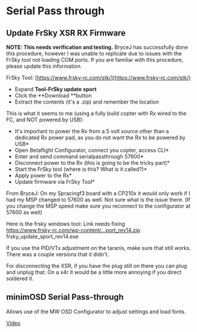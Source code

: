 # Serial Pass through

## Update FrSky XSR RX Firmware
**NOTE: This needs verification and testing.** BryceJ has successfully done this procedure, however I was unable to replicate due to issues with the FrSky tool not loading COM ports.  If you are familiar with this procedure, please update this information.

FrSky Tool: 
[https://www.frsky-rc.com/stk/](https://www.frsky-rc.com/stk/)
* Expand **Tool-FrSky update sport**
* Click the **Download **button
* Extract the contents (it's a .zip) and remember the location

This is what it seems to me (using a fully build copter with Rx wired to the FC, and NOT powered by USB): 
* It's important to power the Rx from a 5 volt source other than a dedicated Rx power pad, as you do not want the Rx to be powered by USB*
* Open Betaflight Configurator, connect you copter, access CLI*  
* Enter and send command serialpassthrough 57600*  
* Disconnect power to the Rx (this is going to be the tricky part)*  
* Start the FrSky tool (where is this? What is it called?)*  
* Apply power to the Rx*  
* Update firmware via FrSky Tool*  

From BryceJ: 
On my Spracingf3 board with a CP210x it would only work if I had my MSP changed to 57600 as well. Not sure what is the issue there. (If you change the MSP speed make sure you reconnect to the configurator at 57600 as well)  

Here is the frsky windows tool: Link needs fixing  
https://www.frsky-rc.com/wp-content/...port_rev14.zip  
frsky_update_sport_rev14.exe  

If you use the PID/VTx adjustment on the taranis, make sure that still works. There was a couple versions that it didn't.  

For disconnecting the XSR, if you have the plug still on there you can plug and unplug that. On a x4r it would be a little more annoying if you direct soldered it.  


## minimOSD Serial Pass-through

Allows use of the MW OSD Configurator to adjust settings and load fonts.

[Video](https://www.youtube.com/watch?v=5ABd0gz3ckI)